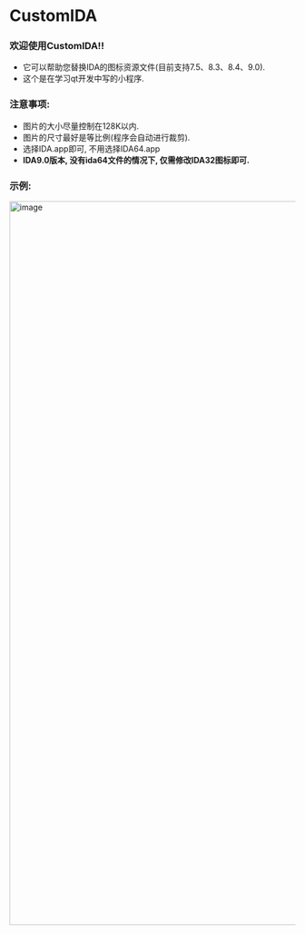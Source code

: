 # CustomIDA
### 欢迎使用CustomIDA!!
- 它可以帮助您替换IDA的图标资源文件(目前支持7.5、8.3、8.4、9.0).
- 这个是在学习qt开发中写的小程序.
### 注意事项:
 - 图片的大小尽量控制在128K以内.
 - 图片的尺寸最好是等比例(程序会自动进行裁剪).
 - 选择IDA.app即可, 不用选择IDA64.app
 - **IDA9.0版本, 没有ida64文件的情况下, 仅需修改IDA32图标即可.**

### 示例:
<img width="1276" alt="image" src="https://github.com/yywz1999/CustomIDA/assets/35799450/f9063d97-74f0-443b-a886-fc9190f1834f">
